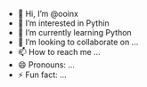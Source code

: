 - 👋 Hi, I’m @ooinx
- 👀 I’m interested in Pythin
- 🌱 I’m currently learning Python
- 💞️ I’m looking to collaborate on ...
- 📫 How to reach me ...
- 😄 Pronouns: ...
- ⚡ Fun fact: ...

<!---
ooinx/ooinx is a ✨ special ✨ repository because its `README.md` (this file) appears on your GitHub profile.
You can click the Preview link to take a look at your changes.
--->
